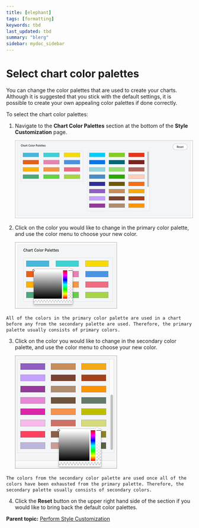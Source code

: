 ```yaml
---
title: [elephant]
tags: [formatting]
keywords: tbd
last_updated: tbd
summary: "blerg"
sidebar: mydoc_sidebar
---
```

# Select chart color palettes

You can change the color palettes that are used to create your charts. Although it is suggested that you stick with the default settings, it is possible to create your own appealing color palettes if done correctly.

To select the chart color palettes:

1.   Navigate to the **Chart Color Palettes** section at the bottom of the **Style Customization** page. 

     ![](../../images/chart_color_palettes.png "Chart Color Palettes section") 

2.   Click on the color you would like to change in the primary color palette, and use the color menu to choose your new color. 

     ![](../../images/color_palettes_1.png "Primary color palette") 

    All of the colors in the primary color palette are used in a chart before any from the secondary palette are used. Therefore, the primary palette usually consists of primary colors.

3.   Click on the color you would like to change in the secondary color palette, and use the color menu to choose your new color. 

     ![](../../images/color_palettes_2.png "Secondary color palette") 

    The colors from the secondary color palette are used once all of the colors have been exhausted from the primary palette. Therefore, the secondary palette usually consists of secondary colors.

4.   Click the **Reset** button on the upper right hand side of the section if you would like to bring back the default color palettes. 

**Parent topic:** [Perform Style Customization](../../application_integration/custom_branding/perform_style_customization.html)

